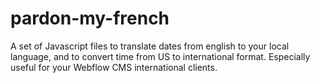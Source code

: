 # pardon-my-french
A set of Javascript files to translate dates from english to your local language, and to convert time from US to international format. Especially useful for your Webflow CMS international clients.
